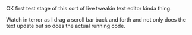 OK first test stage of this sort of live tweakin text editor kinda thing.
 
Watch in terror as I drag a scroll bar back and forth and not only does the text update but so does the actual running code. 